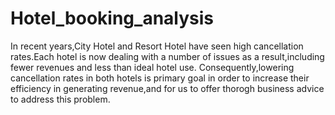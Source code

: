 # Hotel_booking_analysis
In recent years,City Hotel and Resort Hotel have seen high cancellation rates.Each hotel is now dealing with a number of issues as a result,including fewer revenues and less than ideal hotel use.
Consequently,lowering cancellation rates in both hotels is primary goal in order to increase their efficiency in generating revenue,and for us to offer thorogh business advice to address this problem.
